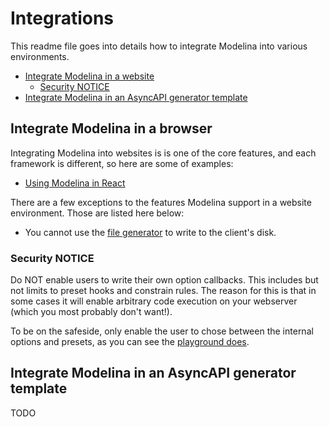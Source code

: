 # Integrations
This readme file goes into details how to integrate Modelina into various environments.

<!-- toc is generated with GitHub Actions do not remove toc markers -->

<!-- toc -->

- [Integrate Modelina in a website](#integrate-modelina-in-a-website)
  * [Security NOTICE](#security-notice)
- [Integrate Modelina in an AsyncAPI generator template](#integrate-modelina-in-an-asyncapi-generator-template)

<!-- tocstop -->

## Integrate Modelina in a browser

Integrating Modelina into websites is is one of the core features, and each framework is different, so here are some of examples:

- [Using Modelina in React](../examples/integrate-with-react/)

There are a few exceptions to the features Modelina support in a website environment. Those are listed here below:

- You cannot use the [file generator](./advanced.md#generate-models-to-separate-files) to write to the client's disk.

### Security NOTICE
Do NOT enable users to write their own option callbacks. This includes but not limits to preset hooks and constrain rules. The reason for this is that in some cases it will enable arbitrary code execution on your webserver (which you most probably don't want!). 

To be on the safeside, only enable the user to chose between the internal options and presets, as you can see the [playground does](https://www.asyncapi.com/tools/modelina).

## Integrate Modelina in an AsyncAPI generator template
TODO
